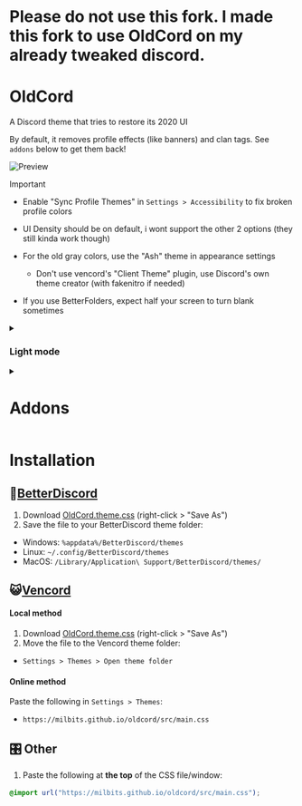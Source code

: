 # Please do not use this fork. I made this fork to use OldCord on my already tweaked discord.

# OldCord

A Discord theme that tries to restore its 2020 UI

 By default, it removes profile effects (like banners) and clan tags. See `addons` below to get them back!

![Preview](https://raw.githubusercontent.com/milbits/oldcord/master/.github/preview.webp)

> [!IMPORTANT]  
> - Enable "Sync Profile Themes" in `Settings > Accessibility` to fix broken profile colors
> - UI Density should be on default, i wont support the other 2 options (they still kinda work though)
> - For the old gray colors, use the "Ash" theme in appearance settings
>   - Don't use vencord's "Client Theme" plugin, use Discord's own theme creator (with fakenitro if needed)
>  
> - If you use BetterFolders, expect half your screen to turn blank sometimes

<details> <summary><h3>Light mode</h3></summary>

Light mode is CUSTOM, it has higher contrast and slightly darker colors with adjustable tint, keeping it bright while not burning your retinas. feedback is welcome :3

It is currently not compatible with ShowEffects, sorry

<img src=https://raw.githubusercontent.com/milbits/oldcord/master/.github/previewLight.webp>

###### preview slightly outdated

Adjust the tint with `--oldcord-tint`, value/number has to be in HSL hue (e.g. 200). You can find it in the theme's `oldcord.theme.css` file.

</details>



<details><summary><h1>Addons</h1></summary>

## By OldCord

These are usually included in oldcord.theme.css, so all you need to do is remove `/*` in the file for each addon you want to use

| Name                   | Preview                                                                                | CSS                                                                                |
| ---------------------- | ------------------------------------------------------------------------------------------ | ---------------------------------------------------------------------------------- |
| Show Profile Effects (the one you prob want) | ![Image](https://raw.githubusercontent.com/milbits/oldcord/master/.github/showeffects.webp)                                                         | `@import url("https://milbits.github.io/oldcord/src/components/showEffects.css");` |
| Show Clan Tags | im too lazy for an image                                                     | `@import url("https://milbits.github.io/oldcord/src/components/showTags.css");` |
| Old Plead Emoji        | ![Image](https://raw.githubusercontent.com/milbits/oldcord/master/.github/emojis.webp)     | `@import url("https://milbits.github.io/oldcord/src/components/oldEmojis.css");`   |
| Context Menu hover bg. | <img src=https://raw.githubusercontent.com/milbits/oldcord/master/.github/oldcontext.webp> | `@import url("https://milbits.github.io/oldcord/src/components/oldContext.css");`  |
| [Tanza3D & KingGamingYT's NoMosaic plugin (BetterDiscord)](https://github.com/KingGamingYT/discord-no-mosaic)                         | Restores the old image layout                               |

If you use custom/quickcss, paste the CSS at the very top!

## 3rd party

| Name                                                                                                                                  | Description                                                 |
| ------------------------------------------------------------------------------------------------------------------------------------- | ----------------------------------------------------------- |
| [Icon Revert](https://github.com/davart154/Icon-Revert-2023/blob/main/2023%20Icon%20Revert.theme.css)                                 | Reverts all icons to pre-2023. Can cause lag (see #37) |
| [Vencord's NoMosaic plugin](https://vencord.dev/plugins/NoMosaic)                                                                     | Restores the old image layout                               |
| [hide-nitro-upselling](https://github.com/D3SOX/complementary-discord-theme/blob/master/hide-nitro-upselling.betterdiscord.theme.css) | Hides nitro ads, could cause lag                            |

---

</details>

# Installation

## 🚮[BetterDiscord](https://betterdiscord.app/)

1. Download [OldCord.theme.css](https://raw.githubusercontent.com/milbits/oldcord/main/OldCord.theme.css) (right-click > "Save As")
2. Save the file to your BetterDiscord theme folder:

- Windows: `%appdata%/BetterDiscord/themes`
- Linux: `~/.config/BetterDiscord/themes`
- MacOS: `/Library/Application\ Support/BetterDiscord/themes/`

## 😺[Vencord](https://github.com/Vendicated/Vencord)

#### Local method

1. Download [OldCord.theme.css](https://raw.githubusercontent.com/milbits/oldcord/main/OldCord.theme.css) (right-click > "Save As")
2. Move the file to the Vencord theme folder:

- `Settings > Themes > Open theme folder`

#### Online method

Paste the following in `Settings > Themes`:

- `https://milbits.github.io/oldcord/src/main.css`

## 🎛️ Other

1. Paste the following at **the top** of the CSS file/window:

```css
@import url("https://milbits.github.io/oldcord/src/main.css");
```


